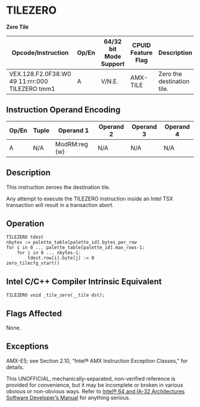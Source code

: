# TILEZERO

**Zero Tile**

| Opcode/Instruction                             | Op/En | 64/32 bit Mode Support | CPUID Feature Flag | Description                |
| ---------------------------------------------- | ----- | ---------------------- | ------------------ | -------------------------- |
| VEX.128.F2.0F38.W0 49 11:rrr:000 TILEZERO tmm1 | A     | V/N.E.                 | AMX-TILE           | Zero the destination tile. |

## Instruction Operand Encoding

| Op/En | Tuple | Operand 1     | Operand 2 | Operand 3 | Operand 4 |
| ----- | ----- | ------------- | --------- | --------- | --------- |
| A     | N/A   | ModRM:reg (w) | N/A       | N/A       | N/A       |

## Description

This instruction zeroes the destination tile.

Any attempt to execute the TILEZERO instruction inside an Intel TSX transaction will result in a transaction abort.

## Operation

```
TILEZERO tdest
nbytes := palette_table[palette_id].bytes_per_row
for i in 0 ... palette_table[palette_id].max_rows-1:
    for j in 0 ... nbytes-1:
        tdest.row[i].byte[j] := 0
zero_tilecfg_start()

```

## Intel C/C++ Compiler Intrinsic Equivalent

```
TILEZERO void _tile_zero(__tile dst);

```

## Flags Affected

None.

## Exceptions

AMX-E5; see Section 2.10, “Intel® AMX Instruction Exception Classes,” for details.

This UNOFFICIAL, mechanically-separated, non-verified reference is provided for convenience, but it may be
incomplete or broken in various obvious or non-obvious
ways. Refer to [Intel® 64 and IA-32 Architectures Software Developer’s Manual](https://software.intel.com/en-us/download/intel-64-and-ia-32-architectures-sdm-combined-volumes-1-2a-2b-2c-2d-3a-3b-3c-3d-and-4) for anything serious.
